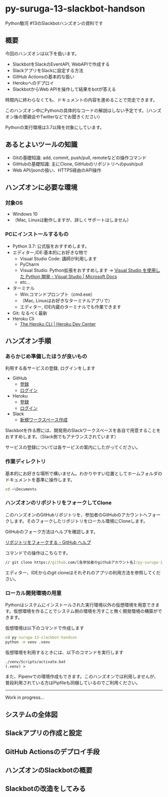 # py-suruga-13-slackbot-handson

Python駿河 #13のSlackbotハンズオンの資料です

## 概要

今回のハンズオンは以下を扱います。

- SlackbotをSlackのEventAPI, WebAPIで作成する
- SlackアプリをSlackに設定する方法
- GitHub Actionsの基本的な扱い
- Herokuへのデプロイ
- SlackbotからWeb APIを操作して結果をbotが答える

時間内に終わらなくても、ドキュメントの内容を進めることで完走できます。

このハンズオン中にPythonの具体的なコードの解説はしない予定です。（ハンズオン後の懇親会やTwitterなどでお聞きください）

Pythonの実行環境は3.7以降を対象にしています。

## あるとよいツールの知識

- Gitの基礎知識: add, commit, push/pull, remoteなどの操作コマンド
- GitHubの基礎知識: 主にClone, GitHubのリポジトリへのpush/pull
- Web API/jsonの扱い、HTTPS経由のAPI操作

## ハンズオンに必要な環境

### 対象OS

- Windows 10
- （Mac, Linuxは動作しますが、詳しくサポートはしません）

### PCにインストールするもの

- Python 3.7: 公式版をおすすめします。
- エディター,IDE:基本的にお好きな物で
  - Visual Studio Code: 講師が利用します
  - PyCharm
  - Visual Studio: Python拡張をおすすめします -> [Visual Studio を使用した Python 開発 - Visual Studio | Microsoft Docs](https://docs.microsoft.com/ja-jp/visualstudio/python/?view=vs-2019&fbclid=IwAR0U_6oJEYM8mJB-LcE7XAP6DNobZzlXpvPLNXoev2XiwJQi9gwy0JL0X_w)
  - etc...
- ターミナル
  - Win:コマンドプロンプト（cmd.exe）
  - （Mac, Linuxはお好きなターミナルアプリで）
  - エディター, IDE内蔵のターミナルでも作業できます
- Git: なるべく最新
- Heroku Cli
  - [The Heroku CLI | Heroku Dev Center](https://devcenter.heroku.com/articles/heroku-cli#download-and-install)

## ハンズオン手順

### あらかじめ準備したほうが良いもの

利用する各サービスの登録, ログインをします

- GitHub
  - [登録](https://github.com/join)
  - [ログイン](https://github.com/login)
- Heroku
  - [登録](https://signup.heroku.com/jp)
  - [ログイン](https://id.heroku.com/login)
- Slack
  - [新規ワークスペース作成](https://slack.com/get-started#/create)

Slackbotを作る際には、開発用のSlackワークスペースを各自で用意することをおすすめします。（Slack側でもアナウンスされています）

サービスの登録については各サービスの案内にしたがってください。

### 作業ディレクトリ

基本的にお好きな場所で構いません。わかりやすい位置としてホームフォルダのドキュメントを基準に操作します。

```cmd
cd ~\Documents
```

### ハンズオンのリポジトリをフォークしてClone

このハンズオンのGitHubリポジトリを、参加者のGitHubのアカウントへフォークします。そのフォークしたリポジトリをローカル環境にCloneします。

GitHubのフォーク方法はヘルプを確認します。

[リポジトリをフォークする - GitHub ヘルプ](https://help.github.com/ja/github/getting-started-with-github/fork-a-repo)

コマンドでの操作はこちらです。

```cmd
// git clone https://github.com/[各参加者のgithubアカウント名]/py-suruga-13-slackbot-handson.git
```

エディター、IDEからのgit cloneはそれぞれのアプリの利用方法を参照してください。

### ローカル開発環境の用意

Pythonはシステムにインストールされた実行環境以外の仮想環境を用意できます。仮想環境を作ることでシステム側の環境を汚すこと無く開発環境の構築ができます。

仮想環境は以下のコマンドで作成します

```cmd
cd py-suruga-13-slackbot-handson
python -m venv .venv
```

仮想環境を利用するときには、以下のコマンドを実行します

```cmd
./venv/Scripts/activate.bat
(.venv) >
```

また、Pipenvでの環境作成もできます。このハンズオンでは利用しませんが、普段利用されている方はPipfileも同梱しているのでご利用ください。

---

Work in progress...

## システムの全体図

## Slackアプリの作成と設定

## GitHub Actionsのデプロイ手段

## ハンズオンのSlackbotの概要

## Slackbotの改造をしてみる
